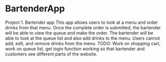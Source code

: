 # BartenderApp
Project 1. Bartender app
This app allows users to look at a menu and order drinks from that menu. Once the complete order is submitted, the bartender will be able to view the queue and make the order.
The bartender will be able to look at the queue list and also add drinks to the menu. 
Users cannot add, edit, and remove drinks from the menu. 
TODO: Work on shopping cart, work on queue list, get login function working so that bartender and customers see different parts of the website.
